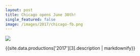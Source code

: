 ```yaml
---
layout: post
title: Chicago opens June 30th!
single_featured: false
image: /images/2017/chicago-fb.png
---
```

![](/images/2017/{{site.data.productions['2017'][3].image}})

{{site.data.productions['2017'][3].description | markdownify}}
